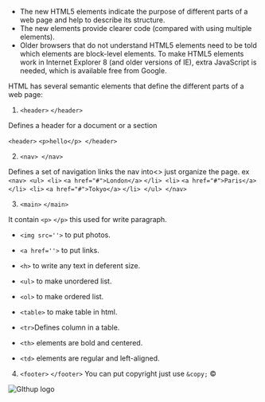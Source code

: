 - The new HTML5 elements indicate the purpose of
different parts of a web page and help to describe
its structure.
- The new elements provide clearer code (compared
with using multiple 
elements).
- Older browsers that do not understand HTML5
elements need to be told which elements are
block-level elements.
To make HTML5 elements work in Internet Explorer 8
(and older versions of IE), extra JavaScript is needed,
which is available free from Google.



HTML has several semantic elements that define the different parts of a web page:
1. `<header>` `</header>`

Defines a header for a document or a section

`<header>` `<p>hello</p> </header>`

2. `<nav> </nav>`

Defines a set of navigation links the nav into<> just organize the page.
ex `<nav> <ul> <li>` `<a href="#">London</a>` `</li> <li>` `<a href="#">Paris</a>` `</li> <li>` `<a href="#">Tokyo</a>` `</li> </ul> </nav>`

3. `<main>` `</main>`

It contain `<p>` `</p>` this used for write paragraph.

* `<img src=''>` to put photos.

* `<a href=''>` to put links.

* `<h>` to write any text in deferent size.

* `<ul>` to make unordered list.

* `<ol>` to make ordered list.
* `<table>` to make table in html.
* `<tr>`Defines column in a table.
* `<th>` elements are bold and centered.
* `<td>` elements are regular and left-aligned.
4. `<footer>` `</footer>`
You can put copyright just use `&copy;` &copy;



![GIthup logo](https://www.w3.org/html/logo/downloads/HTML5_Logo_512.png)
